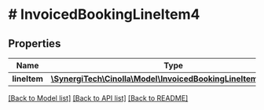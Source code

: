 # # InvoicedBookingLineItem4

## Properties

Name | Type | Description | Notes
------------ | ------------- | ------------- | -------------
**lineItem** | [**\SynergiTech\Cinolla\Model\InvoicedBookingLineItem4LineItem**](InvoicedBookingLineItem4LineItem.md) |  | [optional]

[[Back to Model list]](../../README.md#models) [[Back to API list]](../../README.md#endpoints) [[Back to README]](../../README.md)
